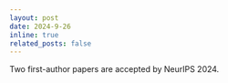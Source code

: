 ```yaml
---
layout: post
date: 2024-9-26
inline: true
related_posts: false
---
```


Two first-author papers are accepted by NeurIPS 2024.
